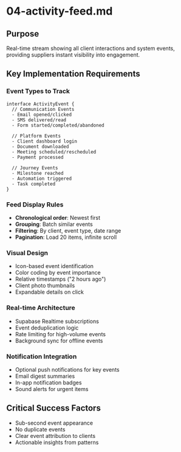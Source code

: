 # 04-activity-feed.md

## Purpose

Real-time stream showing all client interactions and system events, providing suppliers instant visibility into engagement.

## Key Implementation Requirements

### Event Types to Track

```
interface ActivityEvent {
  // Communication Events
  - Email opened/clicked
  - SMS delivered/read
  - Form started/completed/abandoned
  
  // Platform Events  
  - Client dashboard login
  - Document downloaded
  - Meeting scheduled/rescheduled
  - Payment processed
  
  // Journey Events
  - Milestone reached
  - Automation triggered
  - Task completed
}
```

### Feed Display Rules

- **Chronological order**: Newest first
- **Grouping**: Batch similar events
- **Filtering**: By client, event type, date range
- **Pagination**: Load 20 items, infinite scroll

### Visual Design

- Icon-based event identification
- Color coding by event importance
- Relative timestamps ("2 hours ago")
- Client photo thumbnails
- Expandable details on click

### Real-time Architecture

- Supabase Realtime subscriptions
- Event deduplication logic
- Rate limiting for high-volume events
- Background sync for offline events

### Notification Integration

- Optional push notifications for key events
- Email digest summaries
- In-app notification badges
- Sound alerts for urgent items

## Critical Success Factors

- Sub-second event appearance
- No duplicate events
- Clear event attribution to clients
- Actionable insights from patterns